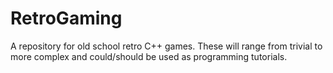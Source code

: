 # RetroGaming
A repository for old school retro C++ games. These will range from trivial to more complex and could/should be used as programming tutorials.
